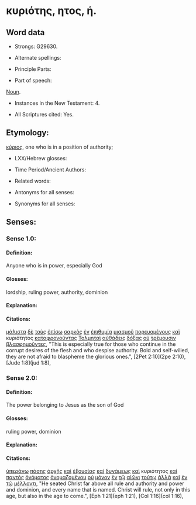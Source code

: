 # κυριότης, ητος, ἡ.

<!-- Status: S2=NeedsReview -->
<!-- Lexica used for edits: BDAG, FFM, LN, A-S -->

## Word data

* Strongs: G29630.


* Alternate spellings:

* Principle Parts: 

* Part of speech: 

[Noun](http://ugg.readthedocs.io/en/latest/noun.html).

* Instances in the New Testament: 4.

* All Scriptures cited: Yes.

## Etymology: 

[κύριος](../G29620/01.md), one who is in a position of authority;

* LXX/Hebrew glosses: 

* Time Period/Ancient Authors: 

* Related words: 

* Antonyms for all senses:

* Synonyms for all senses: 

## Senses:

### Sense 1.0:

#### Definition: 

Anyone who is in power, especially God

#### Glosses:

lordship, ruling power, authority, dominion

#### Explanation:

#### Citations:

[μάλιστα](../G31220/01.md) [δὲ](../G11610/01.md) [τοὺς](../G35880/01.md) [ὀπίσω](../G36940/01.md) [σαρκὸς](../G45610/01.md) [ἐν](../G17220/01.md) [ἐπιθυμίᾳ](../G19390/01.md) [μιασμοῦ](../G33940/01.md) [πορευομένους](../G41980/01.md) [καὶ](../G25320/01.md) κυριότητος [καταφρονοῦντας](../G27060/01.md) [Τολμηταὶ](../G51130/01.md) [αὐθάδεις](../G08290/01.md) [δόξας](../G13910/01.md) [οὐ](../G37560/01.md) [τρέμουσιν](../G51410/01.md) [βλασφημοῦντες](../G09870/01.md), 
"This is especially true for those who continue in the corrupt desires of the flesh and who despise authority. Bold and self-willed, they are not afraid to blaspheme the glorious ones.", 
[2Pet 2:10](2pe 2:10),  [Jude 1:8](jud 1:8),  

### Sense 2.0:

#### Definition: 

The power belonging to Jesus as the son of God

#### Glosses:

ruling power, dominion

#### Explanation:

#### Citations:

[ὑπεράνω](../G52310/01.md) [πάσης](../G39560/01.md) [ἀρχῆς](../G07460/01.md) [καὶ](../G25320/01.md) [ἐξουσίας](../G18490/01.md) [καὶ](../G25320/01.md) [δυνάμεως](../G14110/01.md) [καὶ](../G25320/01.md) κυριότητος [καὶ](../G25320/01.md) [παντὸς](../G39560/01.md) [ὀνόματος](../G36860/01.md) [ὀνομαζομένου](../G36870/01.md) [οὐ](../G37560/01.md) [μόνον](../G34400/01.md) [ἐν](../G17220/01.md) [τῷ](../G35880/01.md) [αἰῶνι](../G01650/01.md) [τούτῳ](../G37780/01.md) [ἀλλὰ](../G02350/01.md) [καὶ](../G25320/01.md) [ἐν](../G17220/01.md) [τῷ](../G35880/01.md) [μέλλοντι](../G31950/01.md), 
"He seated Christ far above all rule and authority and power and dominion, and every name that is named. Christ will rule, not only in this age, but also in the age to come.", 
[Eph 1:21](eph 1:21),  [Col 1:16](col 1:16), 
